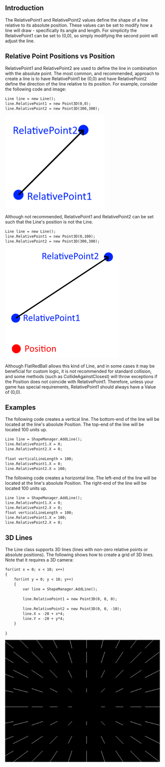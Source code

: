 ## Introduction

The RelativePoint1 and RelativePoint2 values define the shape of a line relative to its absolute position. These values can be set to modify how a line will draw - specifically its angle and length. For simplicity the RelativePoint1 can be set to (0,0), so simply modifying the second point will adjust the line.

## Relative Point Positions vs Position

RelativePoint1 and RelativePoint2 are used to define the line in combination with the absolute point. The most common, and recommended, approach to create a line is to have RelativePoint1 be (0,0) and have RelativePoint2 define the direction of the line relative to its position. For example, consider the following code and image:

    Line line = new Line();
    line.RelativePoint1 = new Point3D(0,0);
    line.RelativePoint2 = new Point3D(300,300);

![](/media/2023-05-img_6470aee1f1135.png)

Although not recommended, RelativePoint1 and RelativePoint2 can be set such that the Line's position is not the Line.

    Line line = new Line();
    line.RelativePoint1 = new Point3D(0,100);
    line.RelativePoint2 = new Point3D(300,300);

![](/media/2023-05-img_6470b01c0e734.png)

Although FlatRedBall allows this kind of Line, and in some cases it may be beneficial for custom logic, it is not recommended for standard collision, and some methods (such as CollideAgainstClosest) will throw exceptions if the Position does not coincide with RelativePoint1. Therefore, unless your game has special requirements, RelativePoint1 should always have a Value of (0,0).

## Examples

The following code creates a vertical line. The bottom-end of the line will be located at the line's absolute Position. The top-end of the line will be located 100 units up.

    Line line = ShapeManager.AddLine();
    line.RelativePoint1.X = 0;
    line.RelativePoint2.X = 0;

    float verticalLineLength = 100;
    line.RelativePoint1.X = 0;
    line.RelativePoint2.X = 100;

The following code creates a horizontal line. The left-end of the line will be located at the line's absolute Position. The right-end of the line will be located 100 units up.

``` lang:c#
Line line = ShapeManager.AddLine();
line.RelativePoint1.X = 0; 
line.RelativePoint2.X = 0; 
float verticalLineLength = 100; 
line.RelativePoint1.X = 100; 
line.RelativePoint2.X = 0;
```

## 3D Lines

The Line class supports 3D lines (lines with non-zero relative points or absolute positions). The following shows how to create a grid of 3D lines. Note that it requires a 3D camera:

``` lang:c#
for(int x = 0; x < 10; x++)
{
    for(int y = 0; y < 10; y++)
    {
        var line = ShapeManager.AddLine();

        line.RelativePoint1 = new Point3D(0, 0, 0);

        line.RelativePoint2 = new Point3D(0, 0, -10);
        line.X = -20 + x*4;
        line.Y = -20 + y*4;
    }

}
```

![](/media/2016-04-img_571e4d873c8c5.png)

